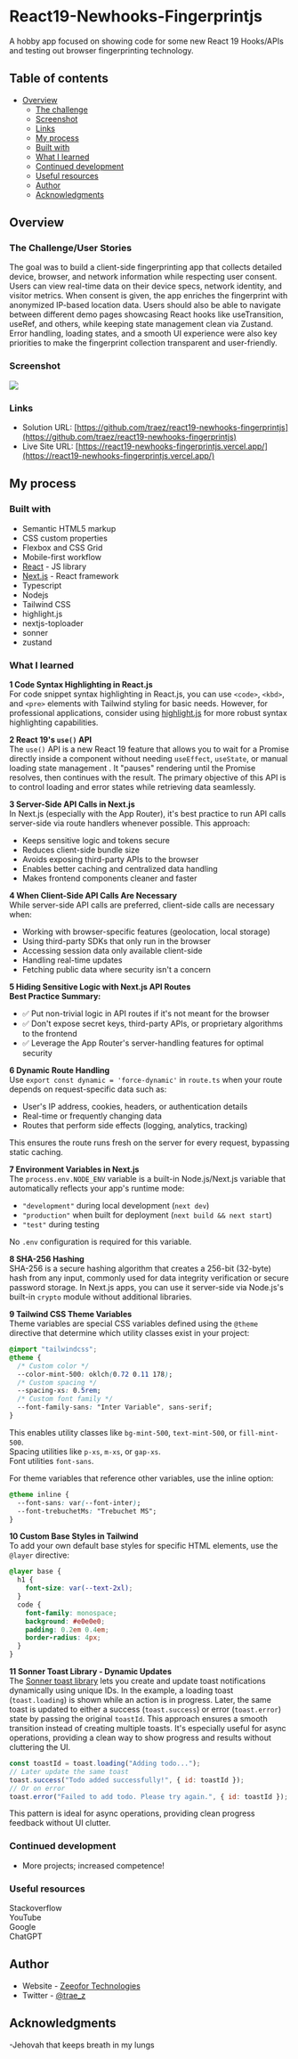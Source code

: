 # React19-Newhooks-Fingerprintjs

A hobby app focused on showing code for some new React 19 Hooks/APIs and testing out browser fingerprinting technology.

## Table of contents

- [Overview](#overview)
  - [The challenge](#the-challenge)
  - [Screenshot](#screenshot)
  - [Links](#links)
  - [My process](#my-process)
  - [Built with](#built-with)
  - [What I learned](#what-i-learned)
  - [Continued development](#continued-development)
  - [Useful resources](#useful-resources)
  - [Author](#author)
  - [Acknowledgments](#acknowledgments)

## Overview

### The Challenge/User Stories

The goal was to build a client-side fingerprinting app that collects detailed device, browser, and network information while respecting user consent. Users can view real-time data on their device specs, network identity, and visitor metrics. When consent is given, the app enriches the fingerprint with anonymized IP-based location data. Users should also be able to navigate between different demo pages showcasing React hooks like useTransition, useRef, and others, while keeping state management clean via Zustand. Error handling, loading states, and a smooth UI experience were also key priorities to make the fingerprint collection transparent and user-friendly.

### Screenshot

![](/public/screenshot-desktop.png)

### Links

- Solution URL: [https://github.com/traez/react19-newhooks-fingerprintjs](https://github.com/traez/react19-newhooks-fingerprintjs)
- Live Site URL: [https://react19-newhooks-fingerprintjs.vercel.app/](https://react19-newhooks-fingerprintjs.vercel.app/)

## My process

### Built with

- Semantic HTML5 markup
- CSS custom properties
- Flexbox and CSS Grid
- Mobile-first workflow
- [React](https://reactjs.org/) - JS library
- [Next.js](https://nextjs.org/) - React framework
- Typescript
- Nodejs
- Tailwind CSS
- highlight.js
- nextjs-toploader
- sonner
- zustand

### What I learned

**1 Code Syntax Highlighting in React.js**  
For code snippet syntax highlighting in React.js, you can use `<code>`, `<kbd>`, and `<pre>` elements with Tailwind styling for basic needs. However, for professional applications, consider using [highlight.js](https://highlightjs.org/) for more robust syntax highlighting capabilities.

**2 React 19's `use()` API**  
The `use()` API is a new React 19 feature that allows you to wait for a Promise directly inside a component without needing `useEffect`, `useState`, or manual loading state management . It "pauses" rendering until the Promise resolves, then continues with the result. The primary objective of this API is to control loading and error states while retrieving data seamlessly.

**3 Server-Side API Calls in Next.js**  
In Next.js (especially with the App Router), it's best practice to run API calls server-side via route handlers whenever possible. This approach:

- Keeps sensitive logic and tokens secure
- Reduces client-side bundle size
- Avoids exposing third-party APIs to the browser
- Enables better caching and centralized data handling
- Makes frontend components cleaner and faster

**4 When Client-Side API Calls Are Necessary**  
While server-side API calls are preferred, client-side calls are necessary when:

- Working with browser-specific features (geolocation, local storage)
- Using third-party SDKs that only run in the browser
- Accessing session data only available client-side
- Handling real-time updates
- Fetching public data where security isn't a concern

**5 Hiding Sensitive Logic with Next.js API Routes**  
**Best Practice Summary:**

- ✅ Put non-trivial logic in API routes if it's not meant for the browser
- ✅ Don't expose secret keys, third-party APIs, or proprietary algorithms to the frontend
- ✅ Leverage the App Router's server-handling features for optimal security

**6 Dynamic Route Handling**  
Use `export const dynamic = 'force-dynamic'` in `route.ts` when your route depends on request-specific data such as:

- User's IP address, cookies, headers, or authentication details
- Real-time or frequently changing data
- Routes that perform side effects (logging, analytics, tracking)

This ensures the route runs fresh on the server for every request, bypassing static caching.

**7 Environment Variables in Next.js**  
The `process.env.NODE_ENV` variable is a built-in Node.js/Next.js variable that automatically reflects your app's runtime mode:

- `"development"` during local development (`next dev`)
- `"production"` when built for deployment (`next build && next start`)
- `"test"` during testing

No `.env` configuration is required for this variable.

**8 SHA-256 Hashing**  
SHA-256 is a secure hashing algorithm that creates a 256-bit (32-byte) hash from any input, commonly used for data integrity verification or secure password storage. In Next.js apps, you can use it server-side via Node.js's built-in `crypto` module without additional libraries.

**9 Tailwind CSS Theme Variables**  
Theme variables are special CSS variables defined using the `@theme` directive that determine which utility classes exist in your project:

```css
@import "tailwindcss";
@theme {
  /* Custom color */
  --color-mint-500: oklch(0.72 0.11 178);
  /* Custom spacing */
  --spacing-xs: 0.5rem;
  /* Custom font family */
  --font-family-sans: "Inter Variable", sans-serif;
}
```

This enables utility classes like `bg-mint-500`, `text-mint-500`, or `fill-mint-500`.  
Spacing utilities like `p-xs`, `m-xs`, or `gap-xs`.  
Font utilities `font-sans`.  

For theme variables that reference other variables, use the inline option:

```css
@theme inline {
  --font-sans: var(--font-inter);
  --font-trebuchetMs: "Trebuchet MS";
}
```

**10 Custom Base Styles in Tailwind**  
To add your own default base styles for specific HTML elements, use the `@layer` directive:

```css
@layer base {
  h1 {
    font-size: var(--text-2xl);
  }
  code {
    font-family: monospace;
    background: #e0e0e0;
    padding: 0.2em 0.4em;
    border-radius: 4px;
  }
}
```

**11 Sonner Toast Library - Dynamic Updates**  
The [Sonner toast library](https://sonner.emilkowal.ski/other) lets you create and update toast notifications dynamically using unique IDs. In the example, a loading toast (`toast.loading`) is shown while an action is in progress. Later, the same toast is updated to either a success (`toast.success`) or error (`toast.error`) state by passing the original `toastId`. This approach ensures a smooth transition instead of creating multiple toasts. It's especially useful for async operations, providing a clean way to show progress and results without cluttering the UI.

```javascript
const toastId = toast.loading("Adding todo...");
// Later update the same toast
toast.success("Todo added successfully!", { id: toastId });
// Or on error
toast.error("Failed to add todo. Please try again.", { id: toastId });
```

This pattern is ideal for async operations, providing clean progress feedback without UI clutter.

### Continued development

- More projects; increased competence!

### Useful resources

Stackoverflow  
YouTube  
Google  
ChatGPT

## Author

- Website - [Zeeofor Technologies](https://zeeofortech.vercel.app/)
- Twitter - [@trae_z](https://twitter.com/trae_z)

## Acknowledgments

-Jehovah that keeps breath in my lungs
